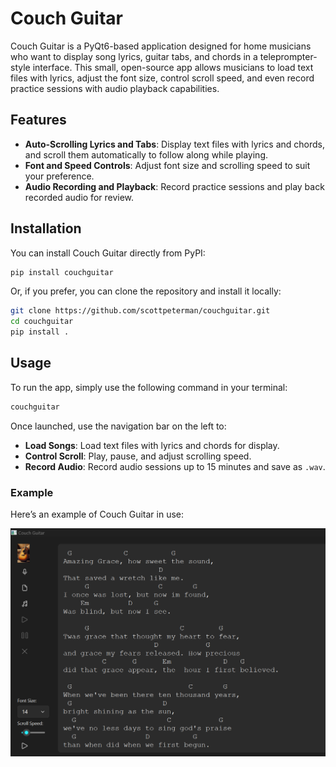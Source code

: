 # Couch Guitar

Couch Guitar is a PyQt6-based application designed for home musicians who want to display song lyrics, guitar tabs, and chords in a teleprompter-style interface. This small, open-source app allows musicians to load text files with lyrics, adjust the font size, control scroll speed, and even record practice sessions with audio playback capabilities.

## Features
- **Auto-Scrolling Lyrics and Tabs**: Display text files with lyrics and chords, and scroll them automatically to follow along while playing.
- **Font and Speed Controls**: Adjust font size and scrolling speed to suit your preference.
- **Audio Recording and Playback**: Record practice sessions and play back recorded audio for review.

## Installation

You can install Couch Guitar directly from PyPI:

```bash
pip install couchguitar
```

Or, if you prefer, you can clone the repository and install it locally:

```bash
git clone https://github.com/scottpeterman/couchguitar.git
cd couchguitar
pip install .
```

## Usage

To run the app, simply use the following command in your terminal:

```bash
couchguitar
```

Once launched, use the navigation bar on the left to:
- **Load Songs**: Load text files with lyrics and chords for display.
- **Control Scroll**: Play, pause, and adjust scrolling speed.
- **Record Audio**: Record audio sessions up to 15 minutes and save as `.wav`.

### Example

Here’s an example of Couch Guitar in use:

![Couch Guitar Screenshot](./screenshots/screen1.png)


